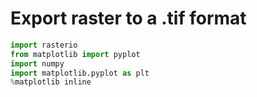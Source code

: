 # Export raster to a .tif format

```python 
import rasterio
from matplotlib import pyplot
import numpy
import matplotlib.pyplot as plt
%matplotlib inline
```
